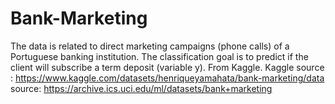 # Bank-Marketing
The data is related to direct marketing campaigns (phone calls) of a Portuguese banking institution. The classification goal is to predict if the client will subscribe a term deposit (variable y).
From Kaggle.
Kaggle source : https://www.kaggle.com/datasets/henriqueyamahata/bank-marketing/data
source: https://archive.ics.uci.edu/ml/datasets/bank+marketing


